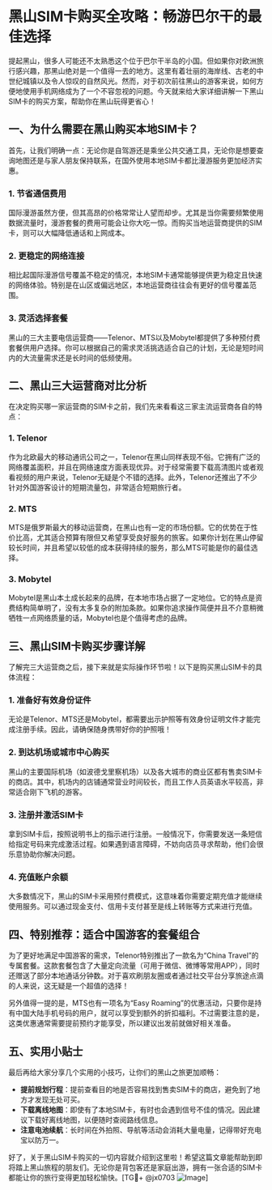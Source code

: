 # 黑山SIM卡购买全攻略：畅游巴尔干的最佳选择

提起黑山，很多人可能还不太熟悉这个位于巴尔干半岛的小国。但如果你对欧洲旅行感兴趣，那黑山绝对是一个值得一去的地方。这里有着壮丽的海岸线、古老的中世纪城镇以及令人惊叹的自然风光。然而，对于初次前往黑山的游客来说，如何方便地使用手机网络成为了一个不容忽视的问题。今天就来给大家详细讲解一下黑山SIM卡的购买方案，帮助你在黑山玩得更省心！

## 一、为什么需要在黑山购买本地SIM卡？

首先，让我们明确一点：无论你是自驾游还是乘坐公共交通工具，无论你是想要查询地图还是与家人朋友保持联系，在国外使用本地SIM卡都比漫游服务更加经济实惠。

### 1. 节省通信费用
国际漫游虽然方便，但其高昂的价格常常让人望而却步。尤其是当你需要频繁使用数据流量时，漫游套餐的费用可能会让你大吃一惊。而购买当地运营商提供的SIM卡，则可以大幅降低通话和上网成本。

### 2. 更稳定的网络连接
相比起国际漫游信号覆盖不稳定的情况，本地SIM卡通常能够提供更为稳定且快速的网络体验。特别是在山区或偏远地区，本地运营商往往会有更好的信号覆盖范围。

### 3. 灵活选择套餐
黑山的三大主要电信运营商——Telenor、MTS以及Mobytel都提供了多种预付费套餐供用户选择。你可以根据自己的需求灵活挑选适合自己的计划，无论是短时间内的大流量需求还是长时间的低频使用。

## 二、黑山三大运营商对比分析

在决定购买哪一家运营商的SIM卡之前，我们先来看看这三家主流运营商各自的特点：

### 1. Telenor
作为北欧最大的移动通讯公司之一，Telenor在黑山同样表现不俗。它拥有广泛的网络覆盖面积，并且在网络速度方面表现优异。对于经常需要下载高清图片或者观看视频的用户来说，Telenor无疑是个不错的选择。此外，Telenor还推出了不少针对外国游客设计的短期流量包，非常适合短期旅行者。

### 2. MTS
MTS是俄罗斯最大的移动运营商，在黑山也有一定的市场份额。它的优势在于性价比高，尤其适合预算有限但又希望享受良好服务的旅客。如果你计划在黑山停留较长时间，并且希望以较低的成本获得持续的服务，那么MTS可能是你的最佳选择。

### 3. Mobytel
Mobytel是黑山本土成长起来的品牌，在本地市场占据了一定地位。它的特点是资费结构简单明了，没有太多复杂的附加条款。如果你追求操作简便并且不介意稍微牺牲一点网络质量的话，Mobytel也是个值得考虑的品牌。

## 三、黑山SIM卡购买步骤详解

了解完三大运营商之后，接下来就是实际操作环节啦！以下是购买黑山SIM卡的具体流程：

### 1. 准备好有效身份证件
无论是Telenor、MTS还是Mobytel，都需要出示护照等有效身份证明文件才能完成注册手续。因此，请确保随身携带好你的护照哦！

### 2. 到达机场或城市中心购买
黑山的主要国际机场（如波德戈里察机场）以及各大城市的商业区都有售卖SIM卡的商店。其中，机场内的店铺通常营业时间较长，而且工作人员英语水平较高，非常适合刚下飞机的游客。

### 3. 注册并激活SIM卡
拿到SIM卡后，按照说明书上的指示进行注册。一般情况下，你需要发送一条短信给指定号码来完成激活过程。如果遇到语言障碍，不妨向店员寻求帮助，他们会很乐意协助你解决问题。

### 4. 充值账户余额
大多数情况下，黑山的SIM卡采用预付费模式，这意味着你需要定期充值才能继续使用服务。可以通过现金支付、信用卡支付甚至是线上转账等方式来进行充值。

## 四、特别推荐：适合中国游客的套餐组合

为了更好地满足中国游客的需求，Telenor特别推出了一款名为“China Travel”的专属套餐。这款套餐包含了大量定向流量（可用于微信、微博等常用APP），同时还赠送了部分本地通话分钟数。对于喜欢刷朋友圈或者通过社交平台分享旅途点滴的人来说，这无疑是一个超值的选择！

另外值得一提的是，MTS也有一项名为“Easy Roaming”的优惠活动，只要你是持有中国大陆手机号码的用户，就可以享受到额外的折扣福利。不过需要注意的是，这类优惠通常需要提前预约才能享受，所以建议出发前就做好相关准备。

## 五、实用小贴士

最后再给大家分享几个实用的小技巧，让你们的黑山之旅更加顺畅：

- **提前规划行程**：提前查看目的地是否容易找到售卖SIM卡的商店，避免到了地方才发现无处可买。
- **下载离线地图**：即使有了本地SIM卡，有时也会遇到信号不佳的情况。因此建议下载好离线地图，以便随时查阅路线信息。
- **注意电池续航**：长时间在外拍照、导航等活动会消耗大量电量，记得带好充电宝以防万一。

好了，关于黑山SIM卡购买的一切内容就介绍到这里啦！希望这篇文章能帮助到即将踏上黑山旅程的朋友们。无论你是背包客还是家庭出游，拥有一张合适的SIM卡都能让你的旅行变得更加轻松愉快。[TG💪+ @jx0703 ![Image](https://github.com/user-attachments/assets/dbca1d08-cadb-493c-b0ec-ad6f7a83f270)]